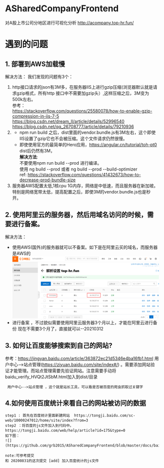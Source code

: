 # ASharedCompanyFrontend
  对A股上市公司分地区进行可视化分析   http://acompany.top-hr.fun/
  
# 遇到的问题  

## 1. 部署到AWS加载慢  

解决方法： 我们发现的问题有3个：  
1. http接口请求的json有3M多，在服务器IIS上进行gzip压缩(浏览器默认就是请求gzip格式，所有http 接口中不需要加gzip头）,这样压缩之后，3M变为500k左右。  
  参考：  
  https://stackoverflow.com/questions/25580078/how-to-enable-gzip-compression-in-iis-7-5  
  https://blog.csdn.net/dream_ll/article/details/52996540  
  https://blog.csdn.net/qq_26708777/article/details/79210936  
2. * npm run build 之后，dist里面的vendor.bundle.js有3M左右，这个即使IIS设置了gzip它也不会被压缩。这个文件请求仍然很慢。 
   * 即使使用官方的最简单的Hero应用，https://angular.cn/tutorial/toh-pt0  dist后仍然有3M，  
    **解决方法**:  
    不要使用npm run build --prod 进行编译。  
    使用 ng build --prod 或者 ng build --prod --build-optimizer  
     ref: https://stackoverflow.com/questions/41432673/how-to-decrease-prod-bundle-size  
3. 服务器AWS配置太低,1核cpu 1G内存，网络是中低速，而且服务器在新加坡。特别是网络宽带太低，提高配置之后，即使3M的vendor.bundle.js也是秒开。  

## 2. 使用阿里云的服务器，然后用域名访问的时候，需要进行备案。
  解决方法： 
  * 使用AWS(国外)的服务器就可以不备案。如下是在阿里云买的域名，而服务器是AWS的  
  ![aliyun_dns](https://github.com/grb2015/ASharedCompanyFrontend/blob/master/docs/aliyun_dns.png)
  * 进行备案 ，不过貌似需要使用阿里云服务器3个月以上，才能在阿里云进行备份 现在不需要3个月了，直接就可以--20210312 
  
## 3. 如何让百度能够搜索到自己的网站? 

参考：https://jingyan.baidu.com/article/363872ec21d5346e4ba16fb1.html
     用户中心-->站点管理(https://ziyuan.baidu.com/site/index#/) 。需要添加网站验证才能管理。而站点管理需要先验证网站。注意需要手动将baidu_verify_HVQt2JtSbM.html加入到dist/目录
     
     用户中心-->站点管理 ，这个就是站长工具，可以看是否被百度的爬虫抓取过关键字
     
## 4.如何使用百度统计来看自己的网站被访问的数据
    step1 : 首先在百度统计里面新建网站  https://tongji.baidu.com/sc-web/10000247012/home/site/index?from=3
    step2 ：将百度的js文件加入到代码中。https://tongji.baidu.com/web/help/article?id=175&type=0 
    如下图：
    ![](https://github.com/grb2015/ASharedCompanyFrontend/blob/master/docs/baiduTongJi.png)
    
    note:可参考提交
    和 20200831的这次提交 [add] 加入百度统计的js文件



 
 
